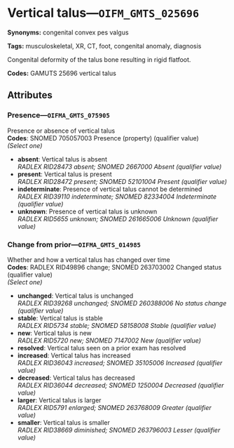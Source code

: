 # Vertical talus—`OIFM_GMTS_025696`

**Synonyms:** congenital convex pes valgus

**Tags:** musculoskeletal, XR, CT, foot, congenital anomaly, diagnosis

Congenital deformity of the talus bone resulting in rigid flatfoot.

**Codes:** GAMUTS 25696 vertical talus

## Attributes

### Presence—`OIFMA_GMTS_075905`

Presence or absence of vertical talus  
**Codes**: SNOMED 705057003 Presence (property) (qualifier value)  
*(Select one)*

- **absent**: Vertical talus is absent  
_RADLEX RID28473 absent; SNOMED 2667000 Absent (qualifier value)_
- **present**: Vertical talus is present  
_RADLEX RID28472 present; SNOMED 52101004 Present (qualifier value)_
- **indeterminate**: Presence of vertical talus cannot be determined  
_RADLEX RID39110 indeterminate; SNOMED 82334004 Indeterminate (qualifier value)_
- **unknown**: Presence of vertical talus is unknown  
_RADLEX RID5655 unknown; SNOMED 261665006 Unknown (qualifier value)_

### Change from prior—`OIFMA_GMTS_014985`

Whether and how a vertical talus has changed over time  
**Codes**: RADLEX RID49896 change; SNOMED 263703002 Changed status (qualifier value)  
*(Select one)*

- **unchanged**: Vertical talus is unchanged  
_RADLEX RID39268 unchanged; SNOMED 260388006 No status change (qualifier value)_
- **stable**: Vertical talus is stable  
_RADLEX RID5734 stable; SNOMED 58158008 Stable (qualifier value)_
- **new**: Vertical talus is new  
_RADLEX RID5720 new; SNOMED 7147002 New (qualifier value)_
- **resolved**: Vertical talus seen on a prior exam has resolved  
- **increased**: Vertical talus has increased  
_RADLEX RID36043 increased; SNOMED 35105006 Increased (qualifier value)_
- **decreased**: Vertical talus has decreased  
_RADLEX RID36044 decreased; SNOMED 1250004 Decreased (qualifier value)_
- **larger**: Vertical talus is larger  
_RADLEX RID5791 enlarged; SNOMED 263768009 Greater (qualifier value)_
- **smaller**: Vertical talus is smaller  
_RADLEX RID38669 diminished; SNOMED 263796003 Lesser (qualifier value)_